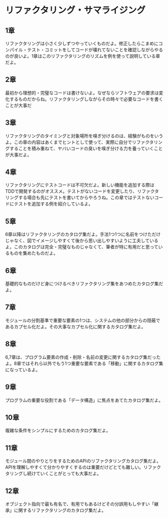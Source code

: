 # リファクタリング・サマライジング

## 1章

リファクタリングは小さく少しずつやっていくものだよ。修正したらこまめにコンパイル・テスト・コミットをしてコードが壊れてないことを確認しながらやるのが良いよ。1章はこのリファクタリングのリズムを例を使って説明している章だよ。

## 2章

最初から理想的・完璧なコードは書けないよ。なぜならソフトウェアの要求は変化するものだからね。リファクタリングしながらその時々で必要なコードを書くことが大事だ

## 3章

リファクタリングのタイミングと対象場所を嗅ぎ分けるのは、経験がものをいうよ。この章の内容はあくまでヒントとして使って、実際に自分でリファクタリングすることを積み重ねて、ヤバいコードの臭いを嗅ぎ分ける力を養っていくことが大事だよ。

## 4章

リファクタリングにテストコードは不可欠だよ。新しい機能を追加する際はTDDで開発するのがオススメ。テストがないコードを変更したり、リファクタリングする場合も先にテストを書いてからやろうね。この章ではテストないコードにテストを追加する例を紹介しているよ。

## 5章

6章以降はリファクタリングのカタログ集だよ。手法1つ1つに名前をつけただけじゃなく、図でイメージしやすくて後から思い出しやすいように工夫しているよ。このカタログは完全・完璧なものじゃなくて、筆者が特に有用だと思っているものを集めたものだよ。

## 6章

基礎的なものだけど身につけるべきリファクタリング集をあつめたカタログ集だよ。

## 7章

モジュールの分割基準で重要な要素の1つは、システムの他の部分からの隠蔽であるカプセル化だよ。その大事なカプセル化に関するカタログ集だよ。

## 8章

6,7章は、プログラム要素の作成・削除・名前の変更に関するカタログ集だったよ。8章ではそれら以外でもう1つ重要な要素である「移動」に関するカタログ集になっているよ。

## 9章

プログラムの重要な役割である「データ構造」に焦点をあてたカタログ集だよ。

## 10章

複雑な条件をシンプルにするためのカタログ集だよ。

## 11章

モジュール間のやりとりをするためのAPIのリファクタリングカタログ集だよ。APIを理解しやすくて分かりやすくするのは重要だけどとても難しい。リファクタリングし続けていくことがとっても大事だよ。

## 12章

オブジェクト指向で最も有名で、有用でもあるけどその分誤用もしやすい「継承」に関するリファクタリングのカタログ集だよ。
